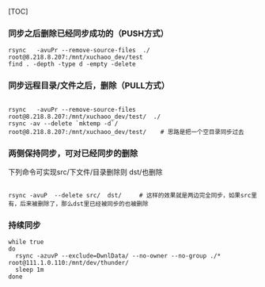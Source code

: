 [TOC]




### 同步之后删除已经同步成功的（PUSH方式）
```shell
rsync   -avuPr --remove-source-files  ./ root@8.218.8.207:/mnt/xuchaoo_dev/test
find . -depth -type d -empty -delete
```

### 同步远程目录/文件之后，删除（PULL方式）
```shell

rsync   -avuPr --remove-source-files   root@8.218.8.207:/mnt/xuchaoo_dev/test/  ./
rsync -av --delete `mktemp -d`/   root@8.218.8.207:/mnt/xuchaoo_dev/test/    # 思路是把一个空目录同步过去
```

### 两侧保持同步，可对已经同步的删除

下列命令可实现src/下文件/目录删除则 dst/也删除

```shell

rsync -avuP  --delete src/  dst/     # 这样的效果就是两边完全同步，如果src里有，后来被删除了，那么dst里已经被同步的也被删除
```



### 持续同步
```shell
while true
do  
  rsync -azuvP --exclude=DwnlData/ --no-owner --no-group ./* root@111.1.0.110:/mnt/dev/thunder/
  sleep 1m
done
```

